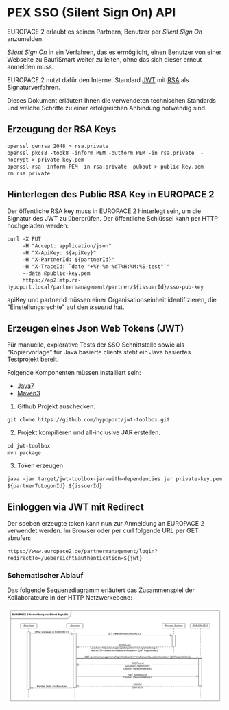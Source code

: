 
PEX SSO (Silent Sign On) API
============================

EUROPACE 2 erlaubt es seinen Partnern, Benutzer per _Silent Sign On_ anzumelden. 

_Silent Sign On_ in ein Verfahren, das es ermöglicht, einen Benutzer von einer Webseite zu BaufiSmart weiter zu leiten, ohne das sich dieser erneut anmelden muss.

EUROPACE 2 nutzt dafür den Internet Standard [JWT](http://jwt.io) mit [RSA](http://de.wikipedia.org/wiki/RSA-Kryptosystem) als Signaturverfahren.

Dieses Dokument erläutert Ihnen die verwendeten technischen Standards und welche Schritte zu einer erfolgreichen Anbindung notwendig sind.

Erzeugung der RSA Keys
----------------------

```
openssl genrsa 2048 > rsa.private
openssl pkcs8 -topk8 -inform PEM -outform PEM -in rsa.private  -nocrypt > private-key.pem
openssl rsa -inform PEM -in rsa.private -pubout > public-key.pem
rm rsa.private
```

Hinterlegen des Public RSA Key in EUROPACE 2
--------------------------------------------

Der öffentliche RSA key muss in EUROPACE 2 hinterlegt sein, um die Signatur des JWT zu überprüfen. Der öffentliche Schlüssel kann per HTTP hochgeladen werden:

```
curl -X PUT
     -H "Accept: application/json" 
     -H "X-ApiKey: ${apiKey}" 
     -H "X-PartnerId: ${partnerId}"
     -H "X-TraceId: `date "+%Y-%m-%dT%H:%M:%S-test"`"
     --data @public-key.pem
     https://ep2.mtp.rz-hypoport.local/partnermanagement/partner/${issuerId}/sso-pub-key
```

apiKey und partnerId müssen einer Organisationseinheit identifizieren, die "Einstellungsrechte" auf den _issuerId_ hat.


Erzeugen eines Json Web Tokens (JWT)
-------------------------------------

Für manuelle, explorative Tests der SSO Schnittstelle sowie als "Kopiervorlage" für Java basierte clients steht ein Java basiertes Testprojekt bereit.

Folgende Komponenten müssen installiert sein:

- [Java7](http://www.java.com/en/download/index.jsp)
- [Maven3](http://maven.apache.org/download.cgi)



1) Github Projekt auschecken:

```
git clone https://github.com/hypoport/jwt-toolbox.git
```

2) Projekt kompilieren und all-inclusive JAR erstellen.

```
cd jwt-toolbox
mvn package
```

3) Token erzeugen

```
java -jar target/jwt-toolbox-jar-with-dependencies.jar private-key.pem ${partnerToLogonId} ${issuerId}
```

Einloggen via JWT mit Redirect
------------------------------

Der soeben erzeugte token kann nun zur Anmeldung an EUROPACE 2 verwendet werden. Im Browser oder per curl folgende URL per GET abrufen:

```
https://www.europace2.de/partnermanagement/login?redirectTo=/uebersicht&authentication=${jwt}
```
### Schematischer Ablauf

Das folgende Sequenzdiagramm erläutert das Zusammenspiel der Kollaborateure in der HTTP Netzwerkebene:

![Sequenzdiagramm für die EUROPACE 2 Anmeldung via Silent Sign On](Sequence.png?raw=true)
